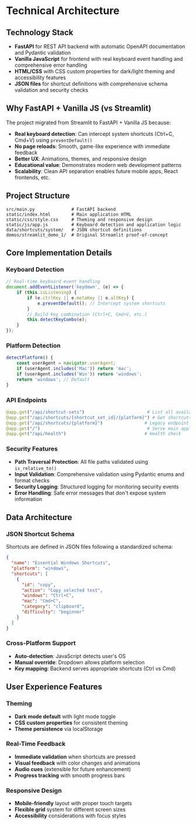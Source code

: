 # Technical Architecture

## Technology Stack
- **FastAPI** for REST API backend with automatic OpenAPI documentation and Pydantic validation
- **Vanilla JavaScript** for frontend with real keyboard event handling and comprehensive error handling
- **HTML/CSS** with CSS custom properties for dark/light theming and accessibility features
- **JSON files** for shortcut definitions with comprehensive schema validation and security checks

## Why FastAPI + Vanilla JS (vs Streamlit)
The project migrated from Streamlit to FastAPI + Vanilla JS because:
- **Real keyboard detection**: Can intercept system shortcuts (Ctrl+C, Cmd+V) using `preventDefault()`
- **No page reloads**: Smooth, game-like experience with immediate feedback
- **Better UX**: Animations, themes, and responsive design
- **Educational value**: Demonstrates modern web development patterns
- **Scalability**: Clean API separation enables future mobile apps, React frontends, etc.

## Project Structure
```
src/main.py              # FastAPI backend
static/index.html        # Main application HTML
static/css/style.css     # Theming and responsive design
static/js/app.js         # Keyboard detection and application logic
data/shortcuts/system/   # JSON shortcut definitions
demos/streamlit_demo_1/  # Original Streamlit proof-of-concept
```

## Core Implementation Details

### Keyboard Detection
```javascript
// Real-time keyboard event handling
document.addEventListener('keydown', (e) => {
    if (this.isListening) {
        if (e.ctrlKey || e.metaKey || e.altKey) {
            e.preventDefault(); // Intercept system shortcuts
        }
        // Build key combination (Ctrl+C, Cmd+V, etc.)
        this.detectKeyCombo(e);
    }
});
```

### Platform Detection
```javascript
detectPlatform() {
    const userAgent = navigator.userAgent;
    if (userAgent.includes('Mac')) return 'mac';
    if (userAgent.includes('Win')) return 'windows';
    return 'windows'; // Default
}
```

### API Endpoints
```python
@app.get("/api/shortcut-sets")                        # List all available shortcut sets
@app.get("/api/shortcuts/{shortcut_set_id}/{platform}") # Get shortcuts for specific set/platform
@app.get("/api/shortcuts/{platform}")                # Legacy endpoint with platform routing
@app.get("/")                                         # Serve main application
@app.get("/api/health")                              # Health check
```

### Security Features
- **Path Traversal Protection**: All file paths validated using `is_relative_to()`
- **Input Validation**: Comprehensive validation using Pydantic enums and format checks
- **Security Logging**: Structured logging for monitoring security events
- **Error Handling**: Safe error messages that don't expose system information

## Data Architecture

### JSON Shortcut Schema
Shortcuts are defined in JSON files following a standardized schema:
```json
{
  "name": "Essential Windows Shortcuts",
  "platform": "windows",
  "shortcuts": [
    {
      "id": "copy",
      "action": "Copy selected text",
      "windows": "Ctrl+C",
      "mac": "Cmd+C",
      "category": "clipboard",
      "difficulty": "beginner"
    }
  ]
}
```

### Cross-Platform Support
- **Auto-detection**: JavaScript detects user's OS
- **Manual override**: Dropdown allows platform selection
- **Key mapping**: Backend serves appropriate shortcuts (Ctrl vs Cmd)

## User Experience Features

### Theming
- **Dark mode default** with light mode toggle
- **CSS custom properties** for consistent theming
- **Theme persistence** via localStorage

### Real-Time Feedback
- **Immediate validation** when shortcuts are pressed
- **Visual feedback** with color changes and animations
- **Audio cues** (extensible for future enhancement)
- **Progress tracking** with smooth progress bars

### Responsive Design
- **Mobile-friendly** layout with proper touch targets
- **Flexible grid** system for different screen sizes
- **Accessibility** considerations with focus styles